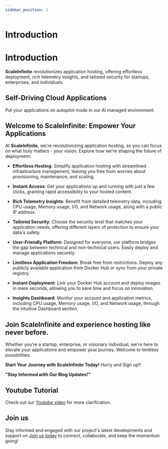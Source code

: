 ```yaml
---
sidebar_position: 2
---
```


# Introduction

# Introduction

**ScaleInfinite** revolutionizes application hosting, offering effortless deployment, rich telemetry insights, and tailored security for startups, enterprises, and individuals.

## Self-Driving Cloud Applications

Put your applications on autopilot mode in our AI managed environment.

## Welcome to ScaleInfinite: Empower Your Applications

At **ScaleInfinite**, we're revolutionizing application hosting, so you can focus on what truly matters - your vision. Explore how we're shaping the future of deployment:

- **Effortless Hosting**: Simplify application hosting with streamlined infrastructure management, leaving you free from worries about provisioning, maintenance, and scaling.
  
- **Instant Access**: Get your applications up and running with just a few clicks, granting rapid accessibility to your hosted content.

- **Rich Telemetry Insights**: Benefit from detailed telemetry data, including CPU usage, Memory usage, I/O, and Network usage, along with a public IP address.

- **Tailored Security**: Choose the security level that matches your application needs, offering different layers of protection to ensure your data's safety.

- **User-Friendly Platform**: Designed for everyone, our platform bridges the gap between technical and non-technical users. Easily deploy and manage applications securely.

- **Limitless Application Freedom**: Break free from restrictions. Deploy any publicly available application from Docker Hub or sync from your private registry.

- **Instant Deployment**: Link your Docker Hub account and deploy images in mere seconds, allowing you to save time and focus on innovation.

- **Insights Dashboard**: Monitor your account and application metrics, including CPU usage, Memory usage, I/O, and Network usage, through the intuitive Dashboard section.

## Join ScaleInfinite and experience hosting like never before.

Whether you're a startup, enterprise, or visionary individual, we're here to elevate your applications and empower your journey. Welcome to limitless possibilities.

**Start Your Journey with ScaleInfinite Today!** Hurry and Sign up!!

**"Stay Informed with Our Blog Updates!"**

## Youtube Tutorial

Check out our [Youtube video](#) for more clarification.

## Join us

Stay informed and engaged with our project's latest developments and support on [Join us today](#) to connect, collaborate, and keep the momentum going!